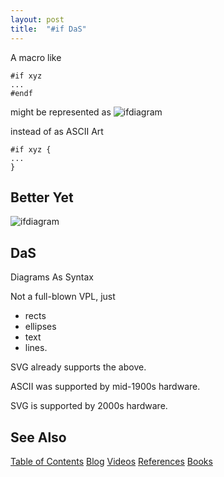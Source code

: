 ```yaml
---
layout: post
title:  "#if DaS"
---
```

A macro like
```
#if xyz
...
#endf
```

might be represented as
![ifdiagram](/assets/ifdiagam.svg)

instead of as ASCII Art
```
#if xyz {
...
}
```

## Better Yet

![ifdiagram](/assets/if2.svg)

## DaS

Diagrams As Syntax

Not a full-blown VPL, just 
- rects
- ellipses
- text
- lines.

SVG already supports the above.

ASCII was supported by mid-1900s hardware.

SVG is supported by 2000s hardware.

## See Also

[Table of Contents](https://guitarvydas.github.io/2021/12/10/Table-of-Contents-Dec-01-2021.html)
[Blog](https://guitarvydas.github.io)
[Videos](https://www.youtube.com/channel/UC9EJr0nKHwadbHUtc5zHdmQ/videos)
[References](https://guitarvydas.github.io/2021/01/14/References.html)
[Books](https://leanpub.com/u/paul-tarvydas.html)

<script src="https://utteranc.es/client.js" 
        repo="guitarvydas/guitarvydas.github.io" 
        issue-term="pathname" 
        theme="github-light" 
        crossorigin="anonymous" > 
</script> 